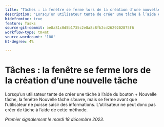 ```yaml
---
title: "Tâches : la fenêtre se ferme lors de la création d’une nouvelle tâche"
description: "Lorsqu’un utilisateur tente de créer une tâche à l’aide du bouton + Nouvelle tâche, la fenêtre Nouvelle tâche s’ouvre, mais se ferme avant que l’utilisateur ne puisse saisir des informations. L’utilisateur ne peut donc pas créer de tâche à l’aide de cette méthode."
hidefromtoc: true
feature: Tasks
source-git-commit: be8a81c0d5b1735c2e8a8c8fb2cd2629202875f6
workflow-type: tm+mt
source-wordcount: '100'
ht-degree: 4%

---
```



# Tâches : la fenêtre se ferme lors de la création d’une nouvelle tâche

Lorsqu’un utilisateur tente de créer une tâche à l’aide du bouton + Nouvelle tâche, la fenêtre Nouvelle tâche s’ouvre, mais se ferme avant que l’utilisateur ne puisse saisir des informations. L’utilisateur ne peut donc pas créer de tâche à l’aide de cette méthode.

_Premier signalement le mardi 18 décembre 2023._
